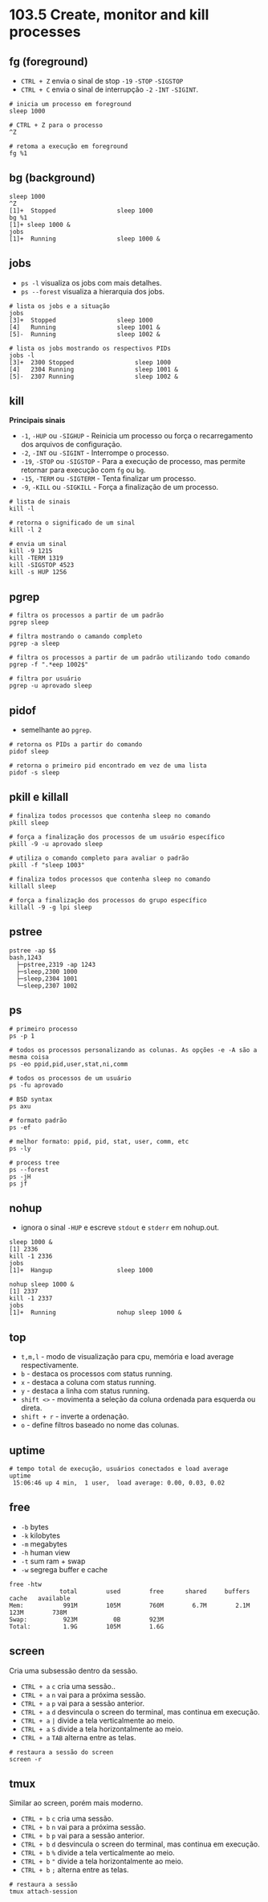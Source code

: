 # 103.5 Create, monitor and kill processes

## fg (foreground)

* `CTRL + Z` envia o sinal de stop `-19` `-STOP` `-SIGSTOP`
* `CTRL + C` envia o sinal de interrupção `-2` `-INT` `-SIGINT`.

```shell
# inicia um processo em foreground
sleep 1000

# CTRL + Z para o processo
^Z

# retoma a execução em foreground
fg %1
```

## bg (background)

```shell
sleep 1000
^Z
[1]+  Stopped                 sleep 1000
bg %1
[1]+ sleep 1000 &
jobs
[1]+  Running                 sleep 1000 &
```

## jobs

* `ps -l` visualiza os jobs com mais detalhes.
* `ps --forest` visualiza a hierarquia dos jobs.

```shell
# lista os jobs e a situação
jobs
[3]+  Stopped                 sleep 1000
[4]   Running                 sleep 1001 &
[5]-  Running                 sleep 1002 &

# lista os jobs mostrando os respectivos PIDs
jobs -l
[3]+  2300 Stopped                 sleep 1000
[4]   2304 Running                 sleep 1001 &
[5]-  2307 Running                 sleep 1002 &
```

## kill

**Principais sinais**
* `-1`, `-HUP` ou `-SIGHUP` - Reinicia um processo ou força o recarregamento dos arquivos de configuração.
* `-2`, `-INT` ou `-SIGINT` - Interrompe o processo.
* `-19`, `-STOP` ou `-SIGSTOP` - Para a execução de processo, mas permite retornar para execução com `fg` ou `bg`.
* `-15`, `-TERM` ou `-SIGTERM` - Tenta finalizar um processo.
* `-9`, `-KILL` ou `-SIGKILL` - Força a finalização de um processo.

```shell
# lista de sinais
kill -l

# retorna o significado de um sinal
kill -l 2

# envia um sinal
kill -9 1215
kill -TERM 1319
kill -SIGSTOP 4523
kill -s HUP 1256
```

## pgrep

```shell
# filtra os processos a partir de um padrão
pgrep sleep

# filtra mostrando o camando completo
pgrep -a sleep

# filtra os processos a partir de um padrão utilizando todo comando
pgrep -f ".*eep 1002$"

# filtra por usuário
pgrep -u aprovado sleep
```

## pidof

* semelhante ao `pgrep`.

```shell
# retorna os PIDs a partir do comando
pidof sleep

# retorna o primeiro pid encontrado em vez de uma lista
pidof -s sleep
```

## pkill e killall

```shell
# finaliza todos processos que contenha sleep no comando
pkill sleep

# força a finalização dos processos de um usuário específico
pkill -9 -u aprovado sleep

# utiliza o comando completo para avaliar o padrão
pkill -f "sleep 1003"

# finaliza todos processos que contenha sleep no comando
killall sleep

# força a finalização dos processos do grupo específico
killall -9 -g lpi sleep
```

## pstree

```
pstree -ap $$
bash,1243
  ├─pstree,2319 -ap 1243
  ├─sleep,2300 1000
  ├─sleep,2304 1001
  └─sleep,2307 1002
```

## ps

```shell
# primeiro processo
ps -p 1

# todos os processos personalizando as colunas. As opções -e -A são a mesma coisa
ps -eo ppid,pid,user,stat,ni,comm

# todos os processos de um usuário
ps -fu aprovado

# BSD syntax
ps axu

# formato padrão
ps -ef

# melhor formato: ppid, pid, stat, user, comm, etc
ps -ly

# process tree
ps --forest
ps -jH
ps jf
```

## nohup

* ignora o sinal `-HUP` e escreve `stdout` e `stderr` em nohup.out.

```shell
sleep 1000 &
[1] 2336
kill -1 2336
jobs
[1]+  Hangup                  sleep 1000

nohup sleep 1000 &
[1] 2337
kill -1 2337
jobs
[1]+  Running                 nohup sleep 1000 &
```

## top

* `t,m,l` - modo de visualização para cpu, memória e load average respectivamente.
* `b` - destaca os processos com status running.
* `x` - destaca a coluna com status running.
* `y` - destaca a linha com status running.
* `shift <>` - movimenta a seleção da coluna ordenada para esquerda ou direta.
* `shift + r` - inverte a ordenação.
* `o` - define filtros baseado no nome das colunas.

## uptime

```shell
# tempo total de execução, usuários conectados e load average
uptime
 15:06:46 up 4 min,  1 user,  load average: 0.00, 0.03, 0.02
```

## free

* `-b` bytes
* `-k` kilobytes
* `-m` megabytes
* `-h` human view
* `-t` sum ram + swap
* `-w` segrega buffer e cache

```shell
free -htw
              total        used        free      shared     buffers       cache   available
Mem:           991M        105M        760M        6.7M        2.1M        123M        738M
Swap:          923M          0B        923M
Total:         1.9G        105M        1.6G
```

## screen

Cria uma subsessão dentro da sessão.

* `CTRL + a` `c` cria uma sessão..
* `CTRL + a` `n` vai para a próxima sessão.
* `CTRL + a` `p` vai para a sessão anterior.
* `CTRL + a` `d` desvincula o screen do terminal, mas continua em execução.
* `CTRL + a` `|` divide a tela verticalmente ao meio.
* `CTRL + a` `S` divide a tela horizontalmente ao meio.
* `CTRL + a` `TAB` alterna entre as telas.

```shell
# restaura a sessão do screen
screen -r
```

## tmux

Similar ao screen, porém mais moderno.

* `CTRL + b` `c` cria uma sessão.
* `CTRL + b` `n` vai para a próxima sessão.
* `CTRL + b` `p` vai para a sessão anterior.
* `CTRL + b` `d` desvincula o screen do terminal, mas continua em execução.
* `CTRL + b` `%` divide a tela verticalmente ao meio.
* `CTRL + b` `"` divide a tela horizontalmente ao meio.
* `CTRL + b` `;` alterna entre as telas.

```shell
# restaura a sessão
tmux attach-session
```
